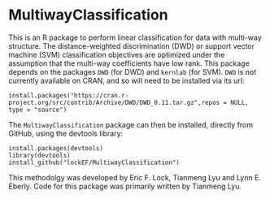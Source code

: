 # MultiwayClassification

This is an R package to perform linear classification for data with multi-way structure.  The distance-weighted discrimination (DWD) or support vector machine (SVM) classification objectives are optimized under the assumption that the multi-way coefficients have low rank. 
This package depends on the packages `DWD` (for DWD) and `kernlab` (for SVM). `DWD` is not currently available on CRAN, and so will need to be installed via its url:
```
install.packages("https://cran.r-project.org/src/contrib/Archive/DWD/DWD_0.11.tar.gz",repos = NULL, type = "source")
```
The `MultiwayClassification` package can then be installed, directly from GitHub, using the devtools library:

```
install.packages(devtools)
library(devtools)
install_github("lockEF/MultiwayClassification")
``` 

This methodolgy was developed by Eric F. Lock, Tianmeng Lyu and Lynn E. Eberly. Code for this package was primarily written by Tianmeng Lyu.     

